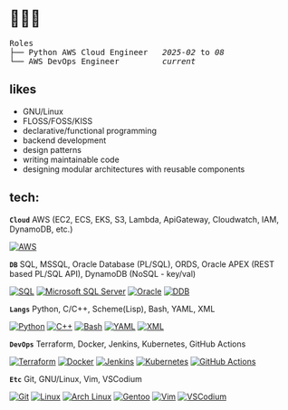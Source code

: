 
<!--
**zoeyalex/zoeyalex** is a ✨ _special_ ✨ repository because its `README.md` (this file) appears on your GitHub profile.

Here are some ideas to get you started:

- 🔭 I’m currently working on ...
- 🌱 I’m currently learning ...
- 👯 I’m looking to collaborate on ...
- 🤔 I’m looking for help with ...
- 💬 Ask me about ...
- 📫 How to reach me: ...
- 😄 Pronouns: ...
- ⚡ Fun fact: ...
-->
# 🐻🔌🌐
<!--
```mermaid
gantt
  title Roles Timeline
  dateFormat  YYYY-MM
  axisFormat  %b %Y
  section Roles
    Python AWS Cloud Engineer :active, a1, 2025-02, 6M
    AWS DevOps Engineer         :after a1, 2025-07, 1M
```
-->
<pre>
Roles
├── Python AWS Cloud Engineer   <i>2025-02</i> to <i>08</i>
└── AWS DevOps Engineer         <i>current</i>
</pre>

likes
-

 - GNU/Linux
 - FLOSS/FOSS/KISS
 - declarative/functional programming 
 - backend development
 - design patterns
 - writing maintainable code 
 - designing modular architectures with reusable components



tech:
-
**`Cloud`** AWS (EC2, ECS, EKS, S3, Lambda, ApiGateway, Cloudwatch, IAM, DynamoDB, etc.)

[![AWS](https://custom-icon-badges.demolab.com/badge/AWS-%23FF9900.svg?logo=aws&logoColor=white)](#)

**`DB`** SQL, MSSQL, Oracle Database (PL/SQL), ORDS, Oracle APEX (REST based PL/SQL API), DynamoDB (NoSQL - key/val)

[![SQL](https://img.shields.io/badge/-SQL-000?&logo=MySQL&logoColor=11111)](#)
[![Microsoft SQL Server](https://custom-icon-badges.demolab.com/badge/Microsoft%20SQL%20Server-CC2927?logo=mssqlserver-white&logoColor=white)](#)
[![Oracle](https://custom-icon-badges.demolab.com/badge/Oracle-F80000?logo=oracle&logoColor=fff)](#)
[![DDB](https://img.shields.io/badge/DynamoDB-4053D6?logo=amazondynamodb&logoColor=fff)](#)

**`Langs`** Python, C/C++, Scheme(Lisp), Bash, YAML, XML

[![Python](https://img.shields.io/badge/Python-3776AB?logo=python&logoColor=fff)](#)
[![C++](https://img.shields.io/badge/C++-%2300599C.svg?logo=c%2B%2B&logoColor=white)](#)
[![Bash](https://img.shields.io/badge/Bash-4EAA25?logo=gnubash&logoColor=fff&color=3c3c3c)](#)
[![YAML](https://img.shields.io/badge/YAML-CB171E?logo=yaml&logoColor=fff)](#)
[![XML](https://img.shields.io/badge/XML-767C52?logo=xml&logoColor=fff)](#)

**`DevOps`** Terraform, Docker, Jenkins, Kubernetes, GitHub Actions

[![Terraform](https://img.shields.io/badge/Terraform-844FBA?logo=terraform&logoColor=fff)](#)
[![Docker](https://img.shields.io/badge/Docker-2496ED?logo=docker&logoColor=fff)](#)
[![Jenkins](https://img.shields.io/badge/Jenkins-D24939?logo=jenkins&logoColor=white)](#)
[![Kubernetes](https://img.shields.io/badge/Kubernetes-326CE5?logo=kubernetes&logoColor=fff)](#)
[![GitHub Actions](https://img.shields.io/badge/GitHub_Actions-2088FF?logo=github-actions&logoColor=white&color=000)](#)

**`Etc`** Git, GNU/Linux, Vim, VSCodium

[![Git](https://img.shields.io/badge/Git-F05032?logo=git&logoColor=fff)](#)
[![Linux](https://img.shields.io/badge/Linux-FCC624?logo=linux&logoColor=black)](#)
[![Arch Linux](https://img.shields.io/badge/Arch%20Linux-1793D1?logo=arch-linux&logoColor=fff)](#)
[![Gentoo](https://img.shields.io/badge/Gentoo-54487A?logo=gentoo&logoColor=fff)](#)
[![Vim](https://img.shields.io/badge/Vim-%2311AB00.svg?logo=vim&logoColor=white)](#)
[![VSCodium](https://img.shields.io/badge/VSCodium-2F80ED?logo=vscodium&logoColor=fff)](#)
